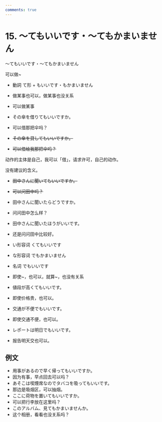 ```yaml
---
comments: true
---
```


# 15. ～てもいいです・～てもかまいません

～てもいいです・～てもかまいません

可以做~

- 動詞 て形 + もいいです・もかまいません
- 做某事也可以，做某事也没关系
- 可以做某事


- その傘を借りてもいいですか。
- 可以借那把伞吗？
- ~~その傘を貸してもいいですか。~~
- ~~可以借给我那把伞吗？~~

动作的主体是自己，我可以「借」，请求许可，自己的动作。

没有建议的含义。

- ~~田中さんに聞いてもいいですか。~~
- ~~可以问田中吗？~~
- 田中さんに聞いたらどうですか。
- 问问田中怎么样？
- 田中さんに聞いたほうがいいです。
- 还是问问田中比较好。

- い形容词 くてもいいです
- な形容词 でもかまいません
- 名词 でもいいです
- 即使~，也可以，就算~，也没有关系

- 値段が高くてもいいです。
- 即使价格贵，也可以。
- 交通が不便でもいいです。
- 即使交通不便，也可以。
- レポートは明日でもいいです。
- 报告明天交也可以。

## 例文

- 用事があるので早く帰ってもいいですか。
- 因为有事，早点回去可以吗？
- あそこは喫煙席なのでタバコを吸ってもいいです。
- 那边是吸烟区，可以抽烟。
- ここに荷物を置いてもいいですか。
- 可以把行李放在这里吗？
- このアルバム、見てもかまいませんか。
- 这个相册，看看也没关系吗？

